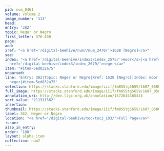 ```yaml
---
pid: num_0461
volume: Volume 2
image_number: '113'
head:
entry: '382'
topic: Neger or Negro
first_letter: 376-400
page:
add:
xref: "<a href='/digital-beehive/num7/num_2470/'>1628 [Negro]</a>"
see:
index: "<a href='/digital-beehive/index3/index_2575/'>moor</a>|<a href='/digital-beehive/index2/index_1310/'>ethiopian</a>|<a
  href='/digital-beehive/index3/index_2679/'>neger</a>"
item: "#item-5ed832a75"
unparsed:
line: 'Entry: 382|Topic: Neger or Negro|Xref: 1628 [Negro]|Index: moor|Index: ethiopian|Index:
  neger|#item-5ed832a75'
selection: https://stacks.stanford.edu/image/iiif/fm855tg5659/1607_0580/319,1562,2967,807/full/0/default.jpg
full_image: https://stacks.stanford.edu/image/iiif/fm855tg5659/1607_0580/full/full/0/default.jpg
annotation_uri: http://dev.llgc.org.uk/annotation/1572634365445
sort_value: '211311562'
insertion:
thumbnail: https://stacks.stanford.edu/image/iiif/fm855tg5659/1607_0580/319,1562,600,180/250,/0/default.jpg
label: 382. Neger or Negro
location: "<a href='/digital-beehive/toc/toc2_103/'>Full Page</a>"
issue:
also_in_entry:
order: '188'
layout: alpha_item
collection: num2
---
```

